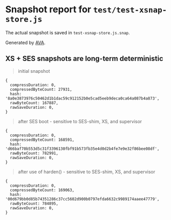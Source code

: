 # Snapshot report for `test/test-xsnap-store.js`

The actual snapshot is saved in `test-xsnap-store.js.snap`.

Generated by [AVA](https://avajs.dev).

## XS + SES snapshots are long-term deterministic

> initial snapshot

    {
      compressDuration: 0,
      compressedByteCount: 27931,
      hash: '8a0e3873976c50462d1b1dac59c912152b0e5cad5eeb9deca0ca64a087b4a873',
      rawByteCount: 167887,
      rawSaveDuration: 0,
    }

> after SES boot - sensitive to SES-shim, XS, and supervisor

    {
      compressDuration: 0,
      compressedByteCount: 168591,
      hash: 'd66baf70b553d5c31f3396130fbf91b573fb35e4d0d2b4fe7e9e32f86bee08df',
      rawByteCount: 782991,
      rawSaveDuration: 0,
    }

> after use of harden() - sensitive to SES-shim, XS, and supervisor

    {
      compressDuration: 0,
      compressedByteCount: 169063,
      hash: '00d679bb0d85b74351286c37cc5602d900b0797efda6632c9989174aaee47779',
      rawByteCount: 784895,
      rawSaveDuration: 0,
    }
